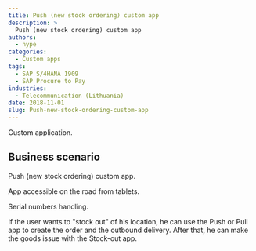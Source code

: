 ```yaml
---
title: Push (new stock ordering) custom app
description: >
  Push (new stock ordering) custom app
authors:
  - nype
categories:
  - Custom apps
tags:
  - SAP S/4HANA 1909
  - SAP Procure to Pay 
industries:
  - Telecommunication (Lithuania)
date: 2018-11-01
slug: Push-new-stock-ordering-custom-app
---
```


<!-- more -->

Custom application. 

## Business scenario

Push (new stock ordering) custom app.

App accessible on the road from tablets.

Serial numbers handling.

If the user wants to "stock out" of his location, he can use the Push or Pull app to create the order and the outbound delivery. After that, he can make the goods issue with the Stock-out app.






